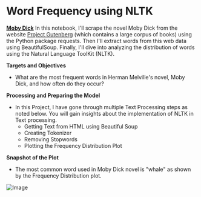 # **Word Frequency using NLTK**

[**Moby Dick**](https://en.wikipedia.org/wiki/Moby-Dick)
In this notebook, I'll scrape the novel Moby Dick from the website [Project Gutenberg](https://www.gutenberg.org/) (which contains a large corpus of books) using the Python package requests. Then I'll extract words from this web data using BeautifulSoup. Finally, I'll dive into analyzing the distribution of words using the Natural Language ToolKit (NLTK).

**Targets and Objectives**
- What are the most frequent words in Herman Melville's novel, Moby Dick, and how often do they occur?

**Processing and Preparing the Model**
- In this Project, I have gone through multiple Text Processing steps as noted below. You will gain insights about the implementation of NLTK in Text processing.
  - Getting Text from HTML using Beautiful Soup
  - Creating Tokenizer
  - Removing Stopwords
  - Plotting the Frequency Distribution Plot
  
**Snapshot of the Plot**
- The most common word used in Moby Dick novel is "whale" as shown by the Frequency Distribution plot.

![Image](https://res.cloudinary.com/dge89aqpc/image/upload/v1597063738/Frequency_b7l3kt.png)
